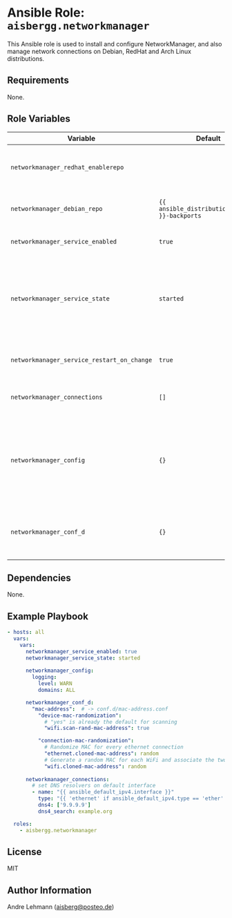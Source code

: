 # Ansible Role: `aisbergg.networkmanager`

This Ansible role is used to install and configure NetworkManager, and also manage network connections on Debian, RedHat and Arch Linux distributions.

## Requirements

None.

## Role Variables

| Variable | Default  | Comments |
|----------|----------|----------|
| `networkmanager_redhat_enablerepo` |  | Repository to enable while installing NetworkManager. Applies only to RedHat systems. |
| `networkmanager_debian_repo` | `{{ ansible_distribution_release }}-backports` | The repository to install NetworkManager from. Applies only on Debian systems. |
| `networkmanager_service_enabled` | `true` | Enable the NetworkManager service. |
| `networkmanager_service_state` | `started` | Manage the state of the NetworkManager service</br>Choices: <ul><li>reloaded</li><li>restarted</li><li>started</li><li>stopped</li></ul> |
| `networkmanager_service_restart_on_change` | `true` | Restart NetworkManager service on configuration changes. |
| `networkmanager_connections` | `[]` | List of network connections. The parameters can be looked up [here](https://docs.ansible.com/ansible/latest/collections/community/general/nmcli_module.html). |
| `networkmanager_config` | `{}` | Main NetworkManager configuration. Available options can be found in the [NetworkManager.conf.5](https://man.archlinux.org/man/NetworkManager.conf.5.en) manpage. The options need to be provided as key-value pairs. See Example Section below for the correct syntax. |
| `networkmanager_conf_d` | `{}` | List of NetworkManager configurations, that will be put into the `conf.d/` directory. See Example Section below for the correct syntax. |

## Dependencies

None.

## Example Playbook

```yaml
- hosts: all
  vars: 
    vars:
      networkmanager_service_enabled: true
      networkmanager_service_state: started
      
      networkmanager_config:
        logging:
          level: WARN
          domains: ALL

      networkmanager_conf_d:
        "mac-address":  # -> conf.d/mac-address.conf
          "device-mac-randomization":
            # "yes" is already the default for scanning
            "wifi.scan-rand-mac-address": true

          "connection-mac-randomization":
            # Randomize MAC for every ethernet connection
            "ethernet.cloned-mac-address": random
            # Generate a random MAC for each WiFi and associate the two permanently.
            "wifi.cloned-mac-address": random
      
      networkmanager_connections:
        # set DNS resolvers on default interface
        - name: "{{ ansible_default_ipv4.interface }}"
          type: "{{ 'ethernet' if ansible_default_ipv4.type == 'ether' else omit }}"
          dns4: ['9.9.9.9']
          dns4_search: example.org

  roles:
    - aisbergg.networkmanager
```

## License

MIT

## Author Information

Andre Lehmann (aisberg@posteo.de)
